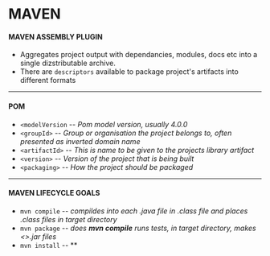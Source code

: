 # MAVEN

#### MAVEN ASSEMBLY PLUGIN

* Aggregates project output with dependancies, modules, docs etc into a single dizstributable archive.
* There are `descriptors` available to package project's artifacts into different formats

--------------------------
#### POM

* `<modelVersion` -- *Pom model version, usually 4.0.0*
* `<groupId>` -- *Group or organisation the project belongs to, often presented as inverted domain name*
* `<artifactId>` -- *This is name to be given to the projects library artifact*
* `<version>` -- *Version of the project that is being built*
* `<packaging>` -- *How the project should be packaged*

-----------------------------
#### MAVEN LIFECYCLE GOALS

* `mvn compile` -- *compildes into each .java file in .class file and places .class files in target directory*
* `mvn package` -- *does __mvn compile__ runs tests, in target directory, makes <<artifactId><version>>.jar files*
* `mvn install` -- **
